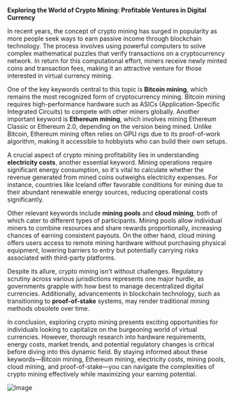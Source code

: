 **Exploring the World of Crypto Mining: Profitable Ventures in Digital Currency**

In recent years, the concept of crypto mining has surged in popularity as more people seek ways to earn passive income through blockchain technology. The process involves using powerful computers to solve complex mathematical puzzles that verify transactions on a cryptocurrency network. In return for this computational effort, miners receive newly minted coins and transaction fees, making it an attractive venture for those interested in virtual currency mining.

One of the key keywords central to this topic is **Bitcoin mining**, which remains the most recognized form of cryptocurrency mining. Bitcoin mining requires high-performance hardware such as ASICs (Application-Specific Integrated Circuits) to compete with other miners globally. Another important keyword is **Ethereum mining**, which involves mining Ethereum Classic or Ethereum 2.0, depending on the version being mined. Unlike Bitcoin, Ethereum mining often relies on GPU rigs due to its proof-of-work algorithm, making it accessible to hobbyists who can build their own setups.

A crucial aspect of crypto mining profitability lies in understanding **electricity costs**, another essential keyword. Mining operations require significant energy consumption, so it's vital to calculate whether the revenue generated from mined coins outweighs electricity expenses. For instance, countries like Iceland offer favorable conditions for mining due to their abundant renewable energy sources, reducing operational costs significantly.

Other relevant keywords include **mining pools** and **cloud mining**, both of which cater to different types of participants. Mining pools allow individual miners to combine resources and share rewards proportionally, increasing chances of earning consistent payouts. On the other hand, cloud mining offers users access to remote mining hardware without purchasing physical equipment, lowering barriers to entry but potentially carrying risks associated with third-party platforms.

Despite its allure, crypto mining isn't without challenges. Regulatory scrutiny across various jurisdictions represents one major hurdle, as governments grapple with how best to manage decentralized digital currencies. Additionally, advancements in blockchain technology, such as transitioning to **proof-of-stake** systems, may render traditional mining methods obsolete over time.

In conclusion, exploring crypto mining presents exciting opportunities for individuals looking to capitalize on the burgeoning world of virtual currencies. However, thorough research into hardware requirements, energy costs, market trends, and potential regulatory changes is critical before diving into this dynamic field. By staying informed about these keywords—Bitcoin mining, Ethereum mining, electricity costs, mining pools, cloud mining, and proof-of-stake—you can navigate the complexities of crypto mining effectively while maximizing your earning potential.

![Image](https://github.com/user-attachments/assets/31692037-0104-4703-abd1-696b6a7dd41b)